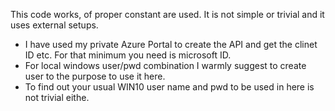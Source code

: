 This code works, of proper constant are used. It is not simple or trivial and it uses external setups.

- I have used my private Azure Portal to create the API and get the clinet ID etc. For that minimum you need is microsoft ID.
- For local windows user/pwd combination I warmly suggest to create user to the purpose to use it here. 
- To find out your usual WIN10 user name and pwd to be used in here is not trivial eithe.
